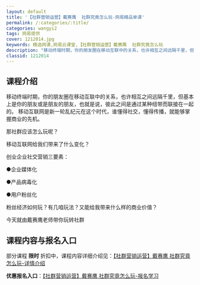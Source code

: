 ```yaml
---
layout: default
title: '【社群营销运营】戴赛鹰  社群究竟怎么玩-网易精品单课'
permalink: /:categories/:title/
categories: wangyi2
tags: 网易提供
cover: 1212014.jpg
keywords: 精选网课,网易云课堂,【社群营销运营】戴赛鹰  社群究竟怎么玩
description: "移动终端时期，你的朋友圈在移动互联中的关系，也许相互之间远隔千里，但基本上是你的朋友或是朋友的朋友，也就是说，彼此之间是通过某种纽带而联接在一起的。移动互联网是新一轮乱纪元在这个时代，谁懂得"
classid: 1212014
---
```


## 课程介绍

移动终端时期，你的朋友圈在移动互联中的关系，也许相互之间远隔千里，但基本上是你的朋友或是朋友的朋友，也就是说，彼此之间是通过某种纽带而联接在一起的。 移动互联网是新一轮乱纪元在这个时代，谁懂得社交，懂得传播，就能够掌握商业的先机。

那社群应该怎么玩呢？

移动互联网给我们带来了什么变化？

创业企业社交营销三要素：

●企业媒体化

●产品病毒化

●用户粉丝化



粉丝经济如何玩？有几咱玩法？又能给我带来什么样的商业价值？



今天就由戴赛鹰老师带你玩转社群

## 课程内容与报名入口

部分课程 **限时** 折扣中，课程内容详细介绍见：[【社群营销运营】戴赛鹰  社群究竟怎么玩-详情介绍](https://study.163.com/course/introduction/1212014.htm?share=1&shareId=1025206652&utm_campaign=share&utm_medium=iphoneShare&utm_source=&utm_u=1025206652)

**优惠报名入口**：[【社群营销运营】戴赛鹰  社群究竟怎么玩-报名学习](https://study.163.com/course/introduction/1212014.htm?share=1&shareId=1025206652&utm_campaign=share&utm_medium=iphoneShare&utm_source=&utm_u=1025206652)

